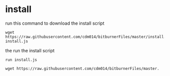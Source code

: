 # install

run this command to download the install script
```
wget https://raw.githubusercontent.com/cdm014/bitburnerFiles/master/install.js install.js
```

the run the install script
```
run install.js
```

```
wget https://raw.githubusercontent.com/cdm014/bitburnerFiles/master.
```